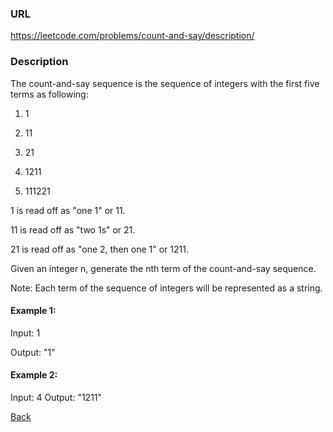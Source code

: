 ### URL

https://leetcode.com/problems/count-and-say/description/

### Description

The count-and-say sequence is the sequence of integers with the first five terms as following:

1. 1

2. 11

3. 21

4. 1211

5. 111221

1 is read off as "one 1" or 11.

11 is read off as "two 1s" or 21.

21 is read off as "one 2, then one 1" or 1211.

Given an integer n, generate the nth term of the count-and-say sequence.

Note: Each term of the sequence of integers will be represented as a string.


#### Example 1:

Input: 1

Output: "1"

#### Example 2:

Input: 4
Output: "1211"
 

[Back](./readme.md)